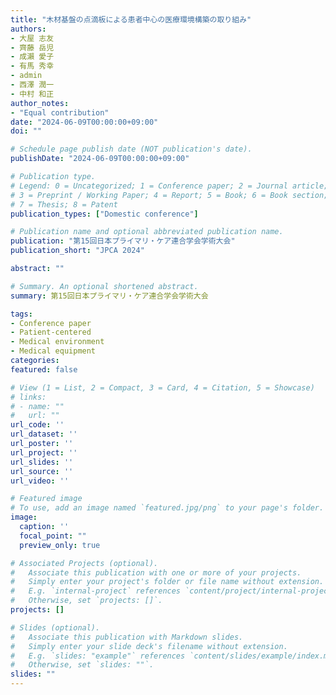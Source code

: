 ```yaml
---
title: "木材基盤の点滴板による患者中心の医療環境構築の取り組み"
authors:
- 大屋 志友
- 齊藤 岳児
- 成瀨 愛子
- 有馬 秀幸
- admin
- 西澤 潤一
- 中村 和正
author_notes:
- "Equal contribution"
date: "2024-06-09T00:00:00+09:00"
doi: ""

# Schedule page publish date (NOT publication's date).
publishDate: "2024-06-09T00:00:00+09:00"

# Publication type.
# Legend: 0 = Uncategorized; 1 = Conference paper; 2 = Journal article;
# 3 = Preprint / Working Paper; 4 = Report; 5 = Book; 6 = Book section;
# 7 = Thesis; 8 = Patent
publication_types: ["Domestic conference"]

# Publication name and optional abbreviated publication name.
publication: "第15回日本プライマリ・ケア連合学会学術大会"
publication_short: "JPCA 2024"

abstract: ""

# Summary. An optional shortened abstract.
summary: 第15回日本プライマリ・ケア連合学会学術大会

tags:
- Conference paper
- Patient-centered
- Medical environment
- Medical equipment
categories: 
featured: false

# View (1 = List, 2 = Compact, 3 = Card, 4 = Citation, 5 = Showcase)
# links:
# - name: ""
#   url: ""
url_code: ''
url_dataset: ''
url_poster: ''
url_project: ''
url_slides: ''
url_source: ''
url_video: ''

# Featured image
# To use, add an image named `featured.jpg/png` to your page's folder. 
image:
  caption: ''
  focal_point: ""
  preview_only: true

# Associated Projects (optional).
#   Associate this publication with one or more of your projects.
#   Simply enter your project's folder or file name without extension.
#   E.g. `internal-project` references `content/project/internal-project/index.md`.
#   Otherwise, set `projects: []`.
projects: []

# Slides (optional).
#   Associate this publication with Markdown slides.
#   Simply enter your slide deck's filename without extension.
#   E.g. `slides: "example"` references `content/slides/example/index.md`.
#   Otherwise, set `slides: ""`.
slides: ""
---
```

